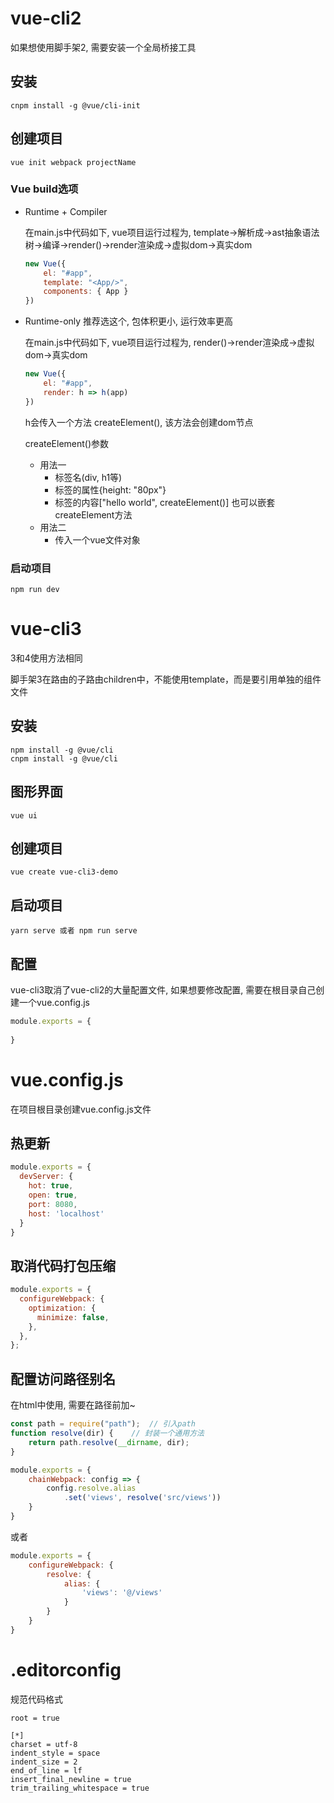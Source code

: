 # vue-cli2

如果想使用脚手架2, 需要安装一个全局桥接工具

## 安装

```
cnpm install -g @vue/cli-init
```

## 创建项目

```shell
vue init webpack projectName
```

### Vue build选项

- Runtime + Compiler  

  在main.js中代码如下, vue项目运行过程为, template->解析成->ast抽象语法树->编译->render()->render渲染成->虚拟dom->真实dom

  ```js
  new Vue({
      el: "#app",
      template: "<App/>",
      components: { App }
  })
  ```

- Runtime-only   推荐选这个, 包体积更小, 运行效率更高

  在main.js中代码如下, vue项目运行过程为, render()->render渲染成->虚拟dom->真实dom

  ```js
  new Vue({
      el: "#app",
      render: h => h(app)
  })
  ```

  h会传入一个方法 createElement(), 该方法会创建dom节点

  createElement()参数

  - 用法一
    - 标签名(div, h1等)
    - 标签的属性{height: "80px"}
    - 标签的内容["hello world", createElement()]  也可以嵌套createElement方法
  - 用法二
    - 传入一个vue文件对象

  

### 启动项目

```
npm run dev
```

# vue-cli3

3和4使用方法相同

脚手架3在路由的子路由children中，不能使用template，而是要引用单独的组件文件

## 安装

```shell
npm install -g @vue/cli
cnpm install -g @vue/cli
```

## 图形界面

```shell
vue ui
```

## 创建项目

```
vue create vue-cli3-demo
```

## 启动项目

```
yarn serve 或者 npm run serve
```

## 配置

vue-cli3取消了vue-cli2的大量配置文件, 如果想要修改配置, 需要在根目录自己创建一个vue.config.js

```js
module.exports = {
    
}
```

# vue.config.js

在项目根目录创建vue.config.js文件

## 热更新

```js
module.exports = {
  devServer: {
    hot: true,
    open: true,
    port: 8080,
    host: 'localhost'
  }
}
```

## 取消代码打包压缩

```js
module.exports = {
  configureWebpack: {
    optimization: {
      minimize: false,
    },
  },
};
```

## 配置访问路径别名

在html中使用, 需要在路径前加~

```js
const path = require("path");  // 引入path
function resolve(dir) {    // 封装一个通用方法
    return path.resolve(__dirname, dir);
}

module.exports = {
    chainWebpack: config => {
        config.resolve.alias
            .set('views', resolve('src/views'))
    }
}
```

或者

```js
module.exports = {
    configureWebpack: {
        resolve: {
            alias: {
                'views': '@/views'
            }
        }
    }
}
```

# .editorconfig

规范代码格式

```properties
root = true

[*]
charset = utf-8
indent_style = space
indent_size = 2
end_of_line = lf
insert_final_newline = true
trim_trailing_whitespace = true
```

